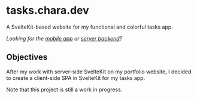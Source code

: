 # tasks.chara.dev

A SvelteKit-based website for my functional and colorful tasks app.

_Looking for the [mobile app](https://github.com/19lmyers/tasks-kmm)
or [server backend](https://github.com/19lmyers/tasks-backend)?_

## Objectives

After my work with server-side SvelteKit on my portfolio website, I decided to create a client-side SPA in SvelteKit for
my tasks app.

Note that this project is still a work in progress.
